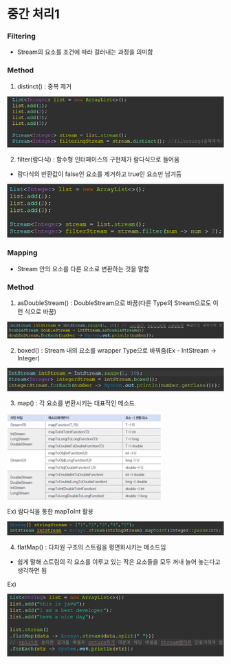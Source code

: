 # 중간 처리1
### Filtering
- Stream의 요소를 조건에 따라 걸러내는 과정을 의미함

### Method
1. distinct() : 중복 제거

![](../../../README_resources/Pasted%20image%2020231104210951.png)

2. filter(람다식) : 함수형 인터페이스의 구현체가 람다식으로 들어옴
- 람다식의 반환값이 false인 요소를 제거하고 true인 요소만 남겨둠

![](../../../README_resources/Pasted%20image%2020231104211453.png)

### Mapping
- Stream 안의 요소를 다른 요소로 변환하는 것을 말함

### Method
1. asDoubleStream() : DoubleStream으로 바꿈(다른 Type의 Stream으로도 이런 식으로 바꿈)

![](../../../README_resources/Pasted%20image%2020231110200554.png)

2. boxed() : Stream 내의 요소를 wrapper Type으로 바꿔줌(Ex - IntStream -> Integer)

![](../../../README_resources/Pasted%20image%2020231110200747.png)

3. map() : 각 요소를 변환시키는 대표적인 메소드

![](../../../README_resources/Pasted%20image%2020231110201010.png)

Ex) 람다식을 통한 mapToInt 활용

![](../../../README_resources/Pasted%20image%2020231110211658.png)

4. flatMap() : 다차원 구조의 스트림을 평면화시키는 메소드임
- 쉽게 말해 스트림의 각 요소를 이루고 있는 작은 요소들을 모두 꺼내 늘어 놓는다고 생각하면 됨

Ex)

![](../../../README_resources/Pasted%20image%2020231110214626.png)
